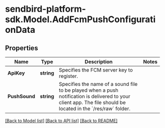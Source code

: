 
# sendbird-platform-sdk.Model.AddFcmPushConfigurationData

## Properties

Name | Type | Description | Notes
------------ | ------------- | ------------- | -------------
**ApiKey** | **string** | Specifies the FCM server key to register. | 
**PushSound** | **string** | Specifies the name of a sound file to be played when a push notification is delivered to your client app. The file should be located in the &#x60;/res/raw&#x60; folder. | 

[[Back to Model list]](../README.md#documentation-for-models)
[[Back to API list]](../README.md#documentation-for-api-endpoints)
[[Back to README]](../README.md)

